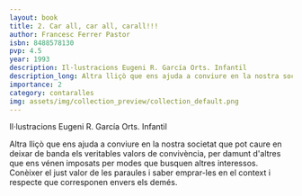 ```yaml
---
layout: book
title: 2. Car all, car all, carall!!!
author: Francesc Ferrer Pastor
isbn: 8488578130
pvp: 4.5
year: 1993
description: Il·lustracions Eugeni R. García Orts. Infantil
description_long: Altra lliçò que ens ajuda a conviure en la nostra societat que pot caure en deixar de banda els veritables valors de convivència, per damunt d'altres que ens vénen imposats per modes que busquen altres interessos. Conèixer el just valor de les paraules i saber emprar-les en el context i respecte que corresponen envers els demés.
importance: 2
category: contaralles
img: assets/img/collection_preview/collection_default.png
---
```


Il·lustracions Eugeni R. García Orts. Infantil

Altra lliçò que ens ajuda a conviure en la nostra societat que pot caure en deixar de banda els veritables valors de convivència, per damunt d'altres que ens vénen imposats per modes que busquen altres interessos. Conèixer el just valor de les paraules i saber emprar-les en el context i respecte que corresponen envers els demés.
